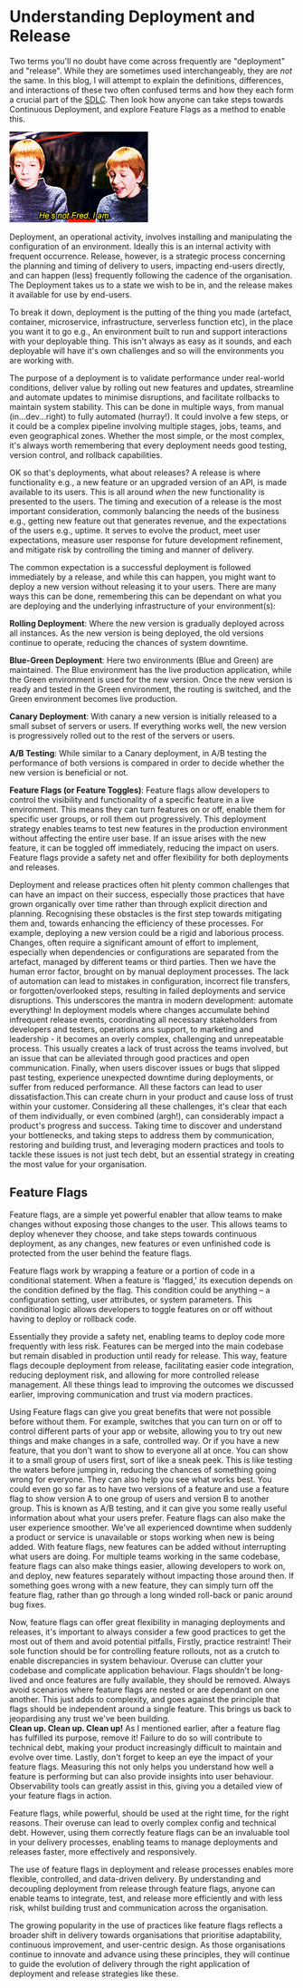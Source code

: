 # Understanding Deployment and Release

Two terms you'll no doubt have come across frequently are "deployment" and "release". While they are sometimes used interchangeably, they are _not_ the same. In this blog, I will attempt to explain the definitions, differences, and interactions of these two often confused terms and how they each form a crucial part of the [SDLC](../docs/autogenerated-menu/Our%20Practices/Engineering/Procedures/sdlc.md). Then look how anyone can take steps towards Continuous Deployment, and explore Feature Flags as a method to enable this.

![He's not Deployment, I am!](./images/2023-06-20-Deployment-vs-Release/not-fred.gif)

Deployment, an operational activity, involves installing and manipulating the configuration of an environment. Ideally this is an internal activity with frequent occurrence. Release, however, is a strategic process concerning the planning and timing of delivery to users, impacting end-users directly, and can happen (less) frequently following the cadence of the organisation. The Deployment takes us to a state we wish to be in, and the release makes it available for use by end-users.

To break it down, deployment is the putting of the thing you made (artefact, container, microservice, infrastructure, serverless function etc), in the place you want it to go e.g., An environment built to run and support interactions with your deployable thing. This isn't always as easy as it sounds, and each deployable will have it's own challenges and so will the environments you are working with.

The purpose of a deployment is to validate performance under real-world conditions, deliver value by rolling out new features and updates, streamline and automate updates to minimise disruptions, and facilitate rollbacks to maintain system stability. This can be done in multiple ways, from manual (in...dev...right) to fully automated (hurray!). It could involve a few steps, or it could be a complex pipeline involving multiple stages, jobs, teams, and even geographical zones. Whether the most simple, or the most complex, it's always worth remembering that every deployment needs good testing, version control, and rollback capabilities.  

OK so that's deployments, what about releases? A release is where functionality e.g., a new feature or an upgraded version of an API, is made available to its users. This is all around _when_ the new functionality is presented to the users. The timing and execution of a release is the most important consideration, commonly balancing the needs of the business e.g., getting new feature out that generates revenue, and the expectations of the users e.g., uptime.  It serves to evolve the product, meet user expectations, measure user response for future development refinement, and mitigate risk by controlling the timing and manner of delivery.

The common expectation is a successful deployment is followed immediately by a release, and while this can happen, you might want to deploy a new version without releasing it to your users. There are many ways this can be done, remembering this can be dependant on what you are deploying and the underlying infrastructure of your environment(s):

**Rolling Deployment**: Where the new version is gradually deployed across all instances. As the new version is being deployed, the old versions continue to operate, reducing the chances of system downtime.

**Blue-Green Deployment**: Here two environments (Blue and Green) are maintained. The Blue environment has the live production application, while the Green environment is used for the new version. Once the new version is ready and tested in the Green environment, the routing is switched, and the Green environment becomes live production.

**Canary Deployment**: With canary a new version is initially released to a small subset of servers or users. If everything works well, the new version is progressively rolled out to the rest of the servers or users.

**A/B Testing**: While similar to a Canary deployment, in A/B testing the performance of both versions is compared in order to decide whether the new version is beneficial or not.

**Feature Flags (or Feature Toggles)**: Feature flags allow developers to control the visibility and functionality of a specific feature in a live environment. This means they can turn features on or off, enable them for specific user groups, or roll them out progressively. This deployment strategy enables teams to test new features in the production environment without affecting the entire user base. If an issue arises with the new feature, it can be toggled off immediately, reducing the impact on users. Feature flags provide a safety net and offer flexibility for both deployments and releases.

Deployment and release practices often hit plenty common challenges that can have an impact on their success, especially those practices that have grown organically over time rather than through explicit direction and planning. Recognising these obstacles is the first step towards mitigating them and, towards enhancing the efficiency of these processes. 
For example, deploying a new version could be a rigid and laborious process. Changes, often require a significant amount of effort to implement, especially when dependencies or configurations are separated from the artefact, managed by different teams or third parties. 
Then we have the human error factor, brought on by manual deployment processes. The lack of automation can lead to mistakes in configuration, incorrect file transfers, or forgotten/overlooked steps, resulting in failed deployments and service disruptions. This underscores the mantra in modern development: automate everything!
In deployment models where changes accumulate behind infrequent release events, coordinating all necessary stakeholders from developers and testers, operations ans support, to marketing and leadership - it becomes an overly complex, challenging and unrepeatable process. This usually creates a lack of trust across the teams involved, but an issue that can be alleviated through good practices and open communication.
Finally, when users discover issues or bugs that slipped past testing, experience unexpected downtime during deployments, or suffer from reduced performance. All these factors can lead to user dissatisfaction.This can create churn in your product and cause loss of trust within your customer.
Considering all these challenges, it's clear that each of them individually, or even combined (argh!), can considerably impact a product's progress and success. Taking time to discover and understand your bottlenecks, and taking steps to address them by communication, restoring and building trust, and leveraging modern practices and tools to tackle these issues is not just tech debt, but an essential strategy in creating the most value for your organisation.

## Feature Flags

Feature flags, are a simple yet powerful enabler that allow teams to make changes without exposing those changes to the user. This allows teams to deploy whenever they choose, and take steps towards continuous deployment, as any changes, new features or even unfinished code is protected from the user behind the feature flags.

Feature flags work by wrapping a feature or a portion of code in a conditional statement. When a feature is 'flagged,' its execution depends on the condition defined by the flag. This condition could be anything – a configuration setting, user attributes, or system parameters. This conditional logic allows developers to toggle features on or off without having to deploy or rollback code.

Essentially they provide a safety net, enabling teams to deploy code more frequently with less risk. Features can be merged into the main codebase but remain disabled in production until ready for release. This way, feature flags decouple deployment from release, facilitating easier code integration, reducing deployment risk, and allowing for more controlled release management.  All these things lead to improving the outcomes we discussed earlier, improving communication and trust via modern practices.

Using Feature flags can give you great benefits that were not possible before without them.  For example, switches that you can turn on or off to control different parts of your app or website, allowing you to try out new things and make changes in a safe, controlled way. Or if you have a new feature, that you don't want to show to everyone all at once. You can show it to a small group of users first, sort of like a sneak peek. This is like testing the waters before jumping in, reducing the chances of something going wrong for everyone.  They can also help you see what works best. You could even go so far as to have two versions of a feature and use a feature flag to show version A to one group of users and version B to another group. This is known as A/B testing, and it can give you some really useful information about what your users prefer.
Feature flags can also make the user experience smoother. We've all experienced downtime when suddenly a product or service is unavailable or stops working when new is being added. With feature flags, new features can be added without interrupting what users are doing.
For multiple teams working in the same codebase, feature flags can also make things easier, allowing developers to work on, and deploy, new features separately without impacting those around then. If something goes wrong with a new feature, they can simply turn off the feature flag, rather than go through a long winded roll-back or panic around bug fixes.

Now, feature flags can offer great flexibility in managing deployments and releases, it's important to always consider a few good practices to get the most out of them and avoid potential pitfalls, 
Firstly, practice restraint! Their sole function should be for controlling feature rollouts, not as a crutch to enable discrepancies in system behaviour. Overuse can clutter your codebase and complicate application behaviour.  Flags shouldn't be long-lived and once features are fully available, they should be removed.
Always avoid scenarios where feature flags are nested or are dependant on one another. This just adds to complexity, and goes against the principle that flags should be independent around a single feature.  This brings us back to jeopardising any trust we've been building.  
**Clean up. Clean up. Clean up!**  As I mentioned earlier, after a feature flag has fulfilled its purpose, remove it! Failure to do so will contribute to technical debt, making your product increasingly difficult to maintain and evolve over time.
Lastly, don't forget to keep an eye the impact of your feature flags. Measuring this not only helps you understand how well a feature is performing but can also provide insights into user behaviour. Observability tools can greatly assist in this, giving you a detailed view of your feature flags in action.

Feature flags, while powerful, should be used at the right time, for the right reasons. Their overuse can lead to overly complex config and technical debt. However, using them correctly feature flags can be an invaluable tool in your delivery processes, enabling teams to manage deployments and releases faster, more effectively and responsively.

The use of feature flags in deployment and release processes enables more flexible, controlled, and data-driven delivery. By understanding and decoupling deployment from release through feature flags, anyone can enable teams to integrate, test, and release more efficiently and with less risk, whilst building trust and communication across the organisation.

The growing popularity in the use of practices like feature flags reflects a broader shift in delivery towards organisations that prioritise adaptability, continuous improvement, and user-centric design. As those organisations continue to innovate and advance using these principles, they will continue to guide the evolution of delivery through the right application of deployment and release strategies like these.
